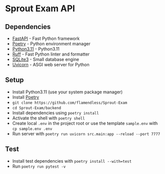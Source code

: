 # Sprout Exam API

## Dependencies

- [FastAPI](https://fastapi.tiangolo.com/) - Fast Python framework
- [Poetry](https://python-poetry.org/) - Python environment manager
- [Python3.11](https://www.python.org/downloads/release/python-3110/) - Python3.11
- [Ruff](https://github.com/astral-sh/ruff) - Fast Python linter and formatter
- [SQLite3](https://www.sqlite.org/index.html) - Small database engine
- [Uvicorn](https://www.uvicorn.org/) - ASGI web server for Python

## Setup

- Install Python3.11 (use your system package manager)
- Install [Poetry](https://python-poetry.org/)
- `git clone https://github.com/flamendless/Sprout-Exam`
- `cd Sprout-Exam/backend`
- Install dependencies using `poetry install`
- Activate the shell with `poetry shell`
- Create local `.env` in the project root or use the template `sample.env` with `cp sample.env .env`
- Run server with `poetry run uvicorn src.main:app --reload --port 7777`


## Test
- Install test dependencies with `poetry install --with=test`
- Run `poetry run pytest -v`
